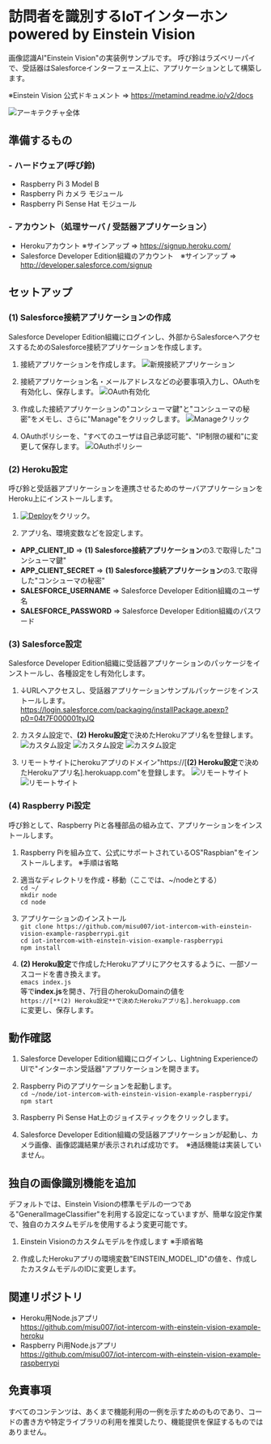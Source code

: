 # 訪問者を識別するIoTインターホン powered by Einstein Vision

画像認識AI"Einstein Vision"の実装例サンプルです。 呼び鈴はラズベリーパイで、受話器はSalesforceインターフェース上に、アプリケーションとして構築します。

※Einstein Vision 公式ドキュメント ⇒ <https://metamind.readme.io/v2/docs>

![アーキテクチャ全体](https://github.com/misu007/iot-intercom-with-einstein-vision-example/raw/master/img/img001.png)

## 準備するもの
### - ハードウェア(呼び鈴)
* Raspberry Pi 3 Model B
* Raspberry Pi カメラ モジュール
* Raspberry Pi Sense Hat モジュール

### - アカウント（処理サーバ / 受話器アプリケーション）
* Herokuアカウント ※サインアップ ⇒ <https://signup.heroku.com/>
* Salesforce Developer Edition組織のアカウント　※サインアップ ⇒ <http://developer.salesforce.com/signup>

## セットアップ
### (1) Salesforce接続アプリケーションの作成
Salesforce Developer Edition組織にログインし、外部からSalesforceへアクセスするためのSalesforce接続アプリケーションを作成します。    

1. 接続アプリケーションを作成します。
![新規接続アプリケーション](https://github.com/misu007/iot-intercom-with-einstein-vision-example/raw/master/img/img101.png)

2. 接続アプリケーション名・メールアドレスなどの必要事項入力し、OAuthを有効化し、保存します。
![OAuth有効化](https://github.com/misu007/iot-intercom-with-einstein-vision-example/raw/master/img/img102.png)

3. 作成した接続アプリケーションの"コンシューマ鍵"と"コンシューマの秘密"をメモし、さらに"Manage"をクリックします。
![Manageクリック](https://github.com/misu007/iot-intercom-with-einstein-vision-example/raw/master/img/img103.png)

4. OAuthポリシーを、"すべてのユーザは自己承認可能"、"IP制限の緩和"に変更して保存します。
![OAuthポリシー](https://github.com/misu007/iot-intercom-with-einstein-vision-example/raw/master/img/img104.png)


### (2) Heroku設定
呼び鈴と受話器アプリケーションを連携させるためのサーバアプリケーションをHeroku上にインストールします。  
  
1. [![Deploy](https://www.herokucdn.com/deploy/button.svg)](https://heroku.com/deploy?template=https://github.com/misu007/iot-intercom-with-einstein-vision-example-heroku/tree/master)をクリック。

2. アプリ名、環境変数などを設定します。
* **APP_CLIENT_ID** ⇒ **(1) Salesforce接続アプリケーション**の3.で取得した"コンシューマ鍵"
* **APP_CLIENT_SECRET** ⇒ **(1) Salesforce接続アプリケーション**の3.で取得した"コンシューマの秘密"
* **SALESFORCE_USERNAME** ⇒ Salesforce Developer Edition組織のユーザ名
* **SALESFORCE_PASSWORD** ⇒ Salesforce Developer Edition組織のパスワード

### (3) Salesforce設定
Salesforce Developer Edition組織に受話器アプリケーションのパッケージをインストールし、各種設定をし有効化します。  

1. ↓URLへアクセスし、受話器アプリケーションサンプルパッケージをインストールします。 
<https://login.salesforce.com/packaging/installPackage.apexp?p0=04t7F000001tyJQ>

2. カスタム設定で、**(2) Heroku設定**で決めたHerokuアプリ名を登録します。
![カスタム設定](https://github.com/misu007/iot-intercom-with-einstein-vision-example/raw/master/img/img301.png)
![カスタム設定](https://github.com/misu007/iot-intercom-with-einstein-vision-example/raw/master/img/img302.png)
![カスタム設定](https://github.com/misu007/iot-intercom-with-einstein-vision-example/raw/master/img/img303.png)

3. リモートサイトにherokuアプリのドメイン"https://[**(2) Heroku設定**で決めたHerokuアプリ名].herokuapp.com"を登録します。
![リモートサイト](https://github.com/misu007/iot-intercom-with-einstein-vision-example/raw/master/img/img311.png)
![リモートサイト](https://github.com/misu007/iot-intercom-with-einstein-vision-example/raw/master/img/img312.png)

### (4) Raspberry Pi設定
呼び鈴として、Raspberry Piと各種部品の組み立て、アプリケーションをインストールします。  
  
1. Raspberry Piを組み立て、公式にサポートされているOS"Raspbian"をインストールします。 ※手順は省略

2. 適当なディレクトリを作成・移動（ここでは、~/nodeとする）  
`cd ~/`  
`mkdir node`  
`cd node`  

3. アプリケーションのインストール  
`git clone https://github.com/misu007/iot-intercom-with-einstein-vision-example-raspberrypi.git`  
`cd iot-intercom-with-einstein-vision-example-raspberrypi`  
`npm install`  

4. **(2) Heroku設定**で作成したHerokuアプリにアクセスするように、一部ソースコードを書き換えます。  
`emacs index.js`  
等で**index.js**を開き、7行目のherokuDomainの値を  
`https://[**(2) Heroku設定**で決めたHerokuアプリ名].herokuapp.com`  
に変更し、保存します。

## 動作確認
1. Salesforce Developer Edition組織にログインし、Lightning ExperienceのUIで"インターホン受話器"アプリケーションを開きます。

2. Raspberry Piのアプリケーションを起動します。  
`cd ~/node/iot-intercom-with-einstein-vision-example-raspberrypi/` 
`npm start`

3. Raspberry Pi Sense Hat上のジョイスティックをクリックします。


4. Salesforce Developer Edition組織の受話器アプリケーションが起動し、カメラ画像、画像認識結果が表示されれば成功です。　※通話機能は実装していません。

## 独自の画像識別機能を追加
デフォルトでは、Einstein Visionの標準モデルの一つである"GeneralImageClassifier"を利用する設定になっていますが、簡単な設定作業で、独自のカスタムモデルを使用するよう変更可能です。

1. Einstein Visionのカスタムモデルを作成します ※手順省略

2. 作成したHerokuアプリの環境変数"EINSTEIN_MODEL_ID"の値を、作成したカスタムモデルのIDに変更します。


## 関連リポジトリ
* Heroku用Node.jsアプリ  
<https://github.com/misu007/iot-intercom-with-einstein-vision-example-heroku>  
* Raspberry Pi用Node.jsアプリ  
<https://github.com/misu007/iot-intercom-with-einstein-vision-example-raspberrypi>  

## 免責事項
すべてのコンテンツは、あくまで機能利用の一例を示すためのものであり、コードの書き方や特定ライブラリの利用を推奨したり、機能提供を保証するものではありません。


